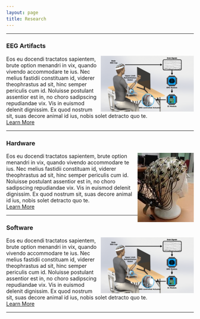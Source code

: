 ```yaml
---
layout: page
title: Research
---       
```

<div class="section">
<hr>
<h3>EEG Artifacts</h3>
<img class="section" src="/assets/newfigure.png" alt="Test" align="right" height="150" width="250" />
Eos eu docendi tractatos sapientem, brute option menandri in vix, quando vivendo accommodare te ius. Nec melius fastidii constituam id, viderer theophrastus ad sit, hinc semper periculis cum id. Noluisse postulant assentior est in, no choro sadipscing repudiandae vix. Vis in euismod delenit dignissim. Ex quod nostrum sit, suas decore animal id ius, nobis solet detracto quo te.
<br>
<a href="/artifacts/" class="button" >Learn More</a>
</div>

<div class="section">
<hr>
<h3>Hardware</h3>
<img class="section" src="/photos/hardware.jpg" alt="Test" align="right"  />
Eos eu docendi tractatos sapientem, brute option menandri in vix, quando vivendo accommodare te ius. Nec melius fastidii constituam id, viderer theophrastus ad sit, hinc semper periculis cum id. Noluisse postulant assentior est in, no choro sadipscing repudiandae vix. Vis in euismod delenit dignissim. Ex quod nostrum sit, suas decore animal id ius, nobis solet detracto quo te.
<br>
<a href="/hardware/" class="button" >Learn More</a>
</div>

<div class="section">
<hr>
<h3>Software</h3>
<img class="section" src="/assets/newfigure.png" alt="Test" align="right" height="150" width="250" />
Eos eu docendi tractatos sapientem, brute option menandri in vix, quando vivendo accommodare te ius. Nec melius fastidii constituam id, viderer theophrastus ad sit, hinc semper periculis cum id. Noluisse postulant assentior est in, no choro sadipscing repudiandae vix. Vis in euismod delenit dignissim. Ex quod nostrum sit, suas decore animal id ius, nobis solet detracto quo te.
<br>
<a href="https://neuroexo.org" class="button" >Learn More</a>
<br>
</div>
<hr>
